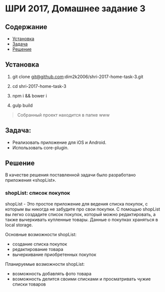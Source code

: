 # ШРИ 2017, Домашнее задание 3

## Содержание

- [Установка](#Установка)
- [Задача](#Задача)
- [Решение](#Решение)

## Установка

1. git clone git@github.com:dim2k2006/shri-2017-home-task-3.git

2. cd shri-2017-home-task-3

3. npm i && bower i

4. gulp build

> Собранный проект находится в папке www

## Задача:

- Реализовать приложение для iOS и Android.
- Использовать core-plugin.

## Решение

В качестве решения поставленной задачи было разработано приложения «shopList».

### shopList: список покупок

shopList - Это простое приложение для ведения списка покупок, с которым вы никогда не забудите про свои покупки.
С помощью shopList вы легко создадите список покупок, который можно редактировать, а также вычеркивать купленные товары. 
Данные о покупках храняться в local storage.

Основные возможности shopList:

- создание списка покупок
- редактирование товара
- вычеркивание приобретенных покупок

Планируемые возможности shopList:

- возможность добавлять фото товара
- возможность делится своими списками и просматривать чужие списки товаров


